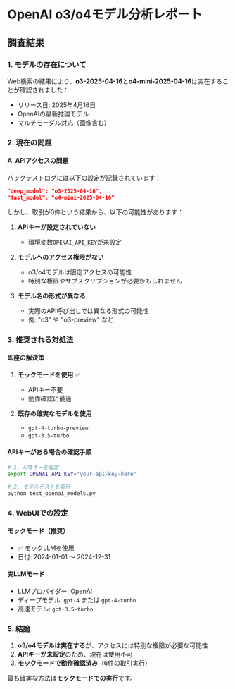 # OpenAI o3/o4モデル分析レポート

## 調査結果

### 1. モデルの存在について

Web検索の結果により、**o3-2025-04-16**と**o4-mini-2025-04-16**は実在することが確認されました：
- リリース日: 2025年4月16日
- OpenAIの最新推論モデル
- マルチモーダル対応（画像含む）

### 2. 現在の問題

#### A. APIアクセスの問題
バックテストログには以下の設定が記録されています：
```json
"deep_model": "o3-2025-04-16",
"fast_model": "o4-mini-2025-04-16"
```

しかし、取引が0件という結果から、以下の可能性があります：

1. **APIキーが設定されていない**
   - 環境変数`OPENAI_API_KEY`が未設定

2. **モデルへのアクセス権限がない**
   - o3/o4モデルは限定アクセスの可能性
   - 特別な権限やサブスクリプションが必要かもしれません

3. **モデル名の形式が異なる**
   - 実際のAPI呼び出しでは異なる形式の可能性
   - 例: "o3" や "o3-preview" など

### 3. 推奨される対処法

#### 即座の解決策
1. **モックモードを使用** ✅
   - APIキー不要
   - 動作確認に最適

2. **既存の確実なモデルを使用**
   - `gpt-4-turbo-preview`
   - `gpt-3.5-turbo`

#### APIキーがある場合の確認手順
```bash
# 1. APIキーを設定
export OPENAI_API_KEY="your-api-key-here"

# 2. モデルテストを実行
python test_openai_models.py
```

### 4. WebUIでの設定

#### モックモード（推奨）
- ✅ モックLLMを使用
- 日付: 2024-01-01 〜 2024-12-31

#### 実LLMモード
- LLMプロバイダー: OpenAI
- ディープモデル: `gpt-4` または `gpt-4-turbo`
- 高速モデル: `gpt-3.5-turbo`

### 5. 結論

1. **o3/o4モデルは実在する**が、アクセスには特別な権限が必要な可能性
2. **APIキーが未設定**のため、現在は使用不可
3. **モックモードで動作確認済み**（6件の取引実行）

最も確実な方法は**モックモードでの実行**です。